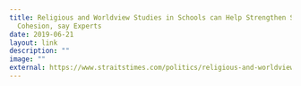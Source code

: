 ```yaml
---
title: Religious and Worldview Studies in Schools can Help Strengthen Social
  Cohesion, say Experts
date: 2019-06-21
layout: link
description: ""
image: ""
external: https://www.straitstimes.com/politics/religious-and-worldview-studies-in-schools-can-help-strengthen-social-cohesion-say-experts
---
```

